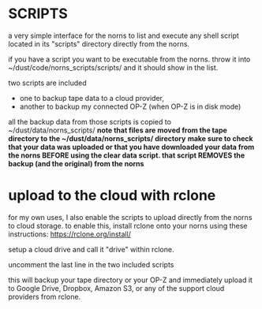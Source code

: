 # SCRIPTS
a very simple interface for the norns to list and execute any shell script located in its "scripts" directory directly from the norns.

if you have a script you want to be executable from the norns. throw it into ~/dust/code/norns_scripts/scripts/ and it should show in the list.

two scripts are included
* one to backup tape data to a cloud provider,
* another to backup my connected OP-Z (when OP-Z is in disk mode)

all the backup data from those scripts is copied to ~/dust/data/norns_scripts/
**note that files are moved from the tape directory to the ~/dust/data/norns_scripts/ directory**
**make sure to check that your data was uploaded or that you have downloaded your data from the norns BEFORE using the clear data script. that script REMOVES the backup (and the original) from the norns**

# upload to the cloud with rclone
for my own uses, I also enable the scripts to upload directly from the norns to cloud storage.
to enable this, install rclone onto your norns using these instructions: https://rclone.org/install/

setup a cloud drive and call it "drive" within rclone.

uncomment the last line in the two included scripts

this will backup your tape directory or your OP-Z and immediately upload it to Google Drive, Dropbox, Amazon S3, or any of the support cloud providers from rclone.


